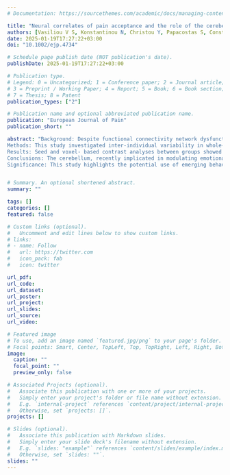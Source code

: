 ```yaml
---
# Documentation: https://sourcethemes.com/academic/docs/managing-content/

title: "Neural correlates of pain acceptance and the role of the cerebellum: Functional connectivity and anatomical differences in individuals with headaches versus matched controls"
authors: [Vasiliou V S, Konstantinou N, Christou Y, Papacostas S, Constantinidou F, Heracleous E, Seimenis I, Karekla M]
date: 2025-01-19T17:27:22+03:00
doi: "10.1002/ejp.4734"

# Schedule page publish date (NOT publication's date).
publishDate: 2025-01-19T17:27:22+03:00

# Publication type.
# Legend: 0 = Uncategorized; 1 = Conference paper; 2 = Journal article;
# 3 = Preprint / Working Paper; 4 = Report; 5 = Book; 6 = Book section;
# 7 = Thesis; 8 = Patent
publication_types: ["2"]

# Publication name and optional abbreviated publication name.
publication: "European Journal of Pain"
publication_short: ""

abstract: "Background: Despite functional connectivity network dysfunction among individuals with headaches, no studies have examined functional connectivity neural correlates and anatomical differences in coping with headaches.
Methods: This study investigated inter-­individual variability in whole-­ brain functional connectivity and anatomical differences among 37 individuals with primary headaches and 24 age-­ and gender-­ matched controls, and neural correlates of psychological flexibility (PF) that was previously found to contribute to headache adjustment. Participants (84% women; M headache severity = 4/10; M age = 43 years) underwent functional magnetic resonance imaging scans and completed questionnaires to examine global and subnetwork brain areas, and their relations with PF components, controlling for age, gender, education, and head-­ motion.
Results: Seed and voxel-­ based contrast analyses between groups showed atypical functional connectivity of regions involved in pain matrix and core resting-­ state networks. Pain acceptance was the sole PF component that correlated with the cerebellum (x, y, z: 28, −72, −34, p-false discovery rate <0.001), where individuals with headaches showed higher grey matter density compared to controls.
Conclusions: The cerebellum, recently implicated in modulating emotional and cognitive processes, was indicated to process information resembling what individuals do when practicing pain acceptance. Our findings establish for the first time this connection of the cerebellum and its role in pain acceptance. We propose that pain acceptance might be a behavioural biomarker target that could modulate problematic headache perceptions and brain networks abnormalities.
Significance: This study highlights the potential use of emerging behavioural biomarkers in headache management, such as pain acceptance, and their role in modifying the headache experience. Notably, grey matter reorganization in the cerebellum and other known brain pain networks, could indicate brain networks that can be modified from targeted behavioural interventions to help decode the nociplastic mechanisms that predominates in headaches."


# Summary. An optional shortened abstract.
summary: ""

tags: []
categories: []
featured: false

# Custom links (optional).
#   Uncomment and edit lines below to show custom links.
# links:
# - name: Follow
#   url: https://twitter.com
#   icon_pack: fab
#   icon: twitter

url_pdf:
url_code:
url_dataset:
url_poster:
url_project:
url_slides:
url_source:
url_video:

# Featured image
# To use, add an image named `featured.jpg/png` to your page's folder. 
# Focal points: Smart, Center, TopLeft, Top, TopRight, Left, Right, BottomLeft, Bottom, BottomRight.
image:
  caption: ""
  focal_point: ""
  preview_only: false

# Associated Projects (optional).
#   Associate this publication with one or more of your projects.
#   Simply enter your project's folder or file name without extension.
#   E.g. `internal-project` references `content/project/internal-project/index.md`.
#   Otherwise, set `projects: []`.
projects: []

# Slides (optional).
#   Associate this publication with Markdown slides.
#   Simply enter your slide deck's filename without extension.
#   E.g. `slides: "example"` references `content/slides/example/index.md`.
#   Otherwise, set `slides: ""`.
slides: ""
---
```

